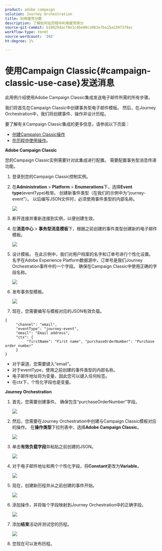 ```yaml
---
product: adobe campaign
solution: Journey Orchestration
title: 利用疲劳分数
description: 了解如何在历程中利用疲劳得分
source-git-commit: b108294acf8e1c4be00ca981e7ba15a23973f8ac
workflow-type: tm+mt
source-wordcount: '392'
ht-degree: 1%

---
```



# 使用Campaign Classic{#campaign-classic-use-case}发送消息

此用例介绍使用Adobe Campaign Classic集成发送电子邮件所需的所有步骤。

我们将首先在Campaign Classic中创建事务型电子邮件模板。 然后，在Journey Orchestration中，我们将创建事件、操作并设计历程。

要了解有关Campaign Classic集成的更多信息，请参阅以下页面：

* [创建Campaign Classic操作](../action/acc-action.md)
* [在历程中使用操作](../building-journeys/using-adobe-campaign-classic.md)。

**Adobe Campaign Classic**

您的Campaign Classic实例需要针对此集成进行配置。 需要配置事务型消息传递功能。

1. 登录到您的Campaign Classic控制实例。

1. 在&#x200B;**Administration** > **Platform** > **Enumerations**&#x200B;下，选择&#x200B;**Event type**(eventType)枚举。 创建新事件类型（在我们的示例中为“journey-event”）。 以后编写JSON文件时，必须使用事件类型的内部名称。

   ![](../assets/accintegration-uc-1.png)

1. 断开连接并重新连接到实例，以便创建生效。

1. 在&#x200B;**消息中心** > **事务型消息模板**&#x200B;下，根据之前创建的事件类型创建新的电子邮件模板。

   ![](../assets/accintegration-uc-2.png)

1. 设计模板。 在此示例中，我们对用户档案的名字和订单号进行个性化设置。 名字在Adobe Experience Platform数据源中，订单号是我们Journey Orchestration事件中的一个字段。 确保在Campaign Classic中使用正确的字段名称。

   ![](../assets/accintegration-uc-3.png)

1. 发布事务型模板。

   ![](../assets/accintegration-uc-4.png)

1. 现在，您需要编写与模板对应的JSON有效负载。

```
{
     "channel": "email",
     "eventType": "journey-event",
     "email": "Email address",
     "ctx": {
          "firstName": "First name", "purchaseOrderNumber": "Purchase order number"
     }
}
```

* 对于渠道，您需要键入“email”。
* 对于eventType，使用之前创建的事件类型的内部名称。
* 电子邮件地址将为变量，因此您可以键入任何标签。
* 在ctx下，个性化字段也是变量。

**Journey Orchestration**

1. 首先，您需要创建事件。 确保包含“purchaseOrderNumber”字段。

   ![](../assets/accintegration-uc-5.png)

1. 然后，您需要在Journey Orchestration中创建与Campaign Classic模板对应的操作。 在&#x200B;**操作类型**&#x200B;下拉列表中，选择&#x200B;**Adobe Campaign Classic**。

   ![](../assets/accintegration-uc-6.png)

1. 单击&#x200B;**有效负载字段**&#x200B;并粘贴之前创建的JSON。

   ![](../assets/accintegration-uc-7.png)

1. 对于电子邮件地址和两个个性化字段，将&#x200B;**Constant**&#x200B;更改为&#x200B;**Variable**。

   ![](../assets/accintegration-uc-8.png)

1. 现在，创建新历程并从之前创建的事件开始。

   ![](../assets/accintegration-uc-9.png)

1. 添加操作，并将每个字段映射到Journey Orchestration中的正确字段。

   ![](../assets/accintegration-uc-10.png)

1. 添加&#x200B;**结束**&#x200B;活动并测试您的历程。

   ![](../assets/accintegration-uc-11.png)

1. 您现在可以发布历程。
